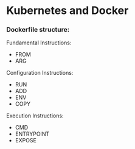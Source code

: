 # Kubernetes and Docker

### Dockerfile structure:

Fundamental Instructions:
- FROM
- ARG

Configuration Instructions:
- RUN
- ADD 
- ENV
- COPY

Execution Instructions:
- CMD
- ENTRYPOINT
- EXPOSE